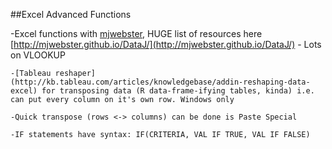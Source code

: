 ##Excel Advanced Functions

-Excel functions with [mjwebster](https://github.com/mjwebster), HUGE list of resources here 
[http://mjwebster.github.io/DataJ/](http://mjwebster.github.io/DataJ/)
	- Lots on VLOOKUP

	-[Tableau reshaper](http://kb.tableau.com/articles/knowledgebase/addin-reshaping-data-excel) for transposing data (R data-frame-ifying tables, kinda) i.e. can put every column on it's own row. Windows only

	-Quick transpose (rows <-> columns) can be done is Paste Special

	-IF statements have syntax: IF(CRITERIA, VAL IF TRUE, VAL IF FALSE)
